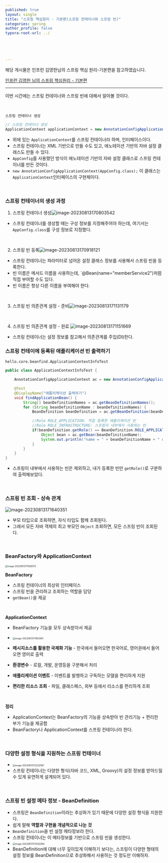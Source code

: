 ```yaml
---
published: true
layout: single
title: "스프링 핵심원리 - 기본편(스프링 컨테이너와 스프링 빈)"
categories: spring
author_profile: false
typora-root-url: ../





---
```


해당 게시물은 인프런 김영한님의 스프링 핵심 원리-기본편을 참고하였습니다.

[인프런 김영한 님의 스프링 핵심원리 - 기본편](https://www.inflearn.com/course/%EC%8A%A4%ED%94%84%EB%A7%81-%ED%95%B5%EC%8B%AC-%EC%9B%90%EB%A6%AC-%EA%B8%B0%EB%B3%B8%ED%8E%B8)



-----------

이번 시간에는 스프링 컨테이너와 스프링 빈에 대해서 알아볼 것이다.



<br>

`스프링 컨테이너 생성`

```java
// 스프링 컨테이너 생성
ApplicationContext applicationContext = new AnnotationConfigApplicationContext(AppConfig.class);

```

- 위에 있는 `ApplicationContext`를 스프링 컨테이너라 하며, 인터페이스이다.
- 스프링 컨테이너는 XML 기반으로 만들 수도 있고, 애노테이션 기반의 자바 설정 클래스도 만들 수 있다.
- `AppConfig`를 사용했던 방식이 애노테이션 기반의 자바 설정 클래스로 스프링 컨테이너를 만든 것이다.
- `new AnnotationConfigApplicationContext(AppConfig.class);` 이 클래스는 `ApplicationContext`인터페이스의 구현체이다. 



<br>

### 스프링 컨테이너의 생성 과정

1. 스프링 컨테이너 생성![image-20230813170803542](/images/2023-08-13-Spring_principle_4/image-20230813170803542.png)

- 스프링 컨테이너를 생성할 때는 구성 정보를 지정해주어야 하는데, 여기서는 `AppConfig.class`를 구성 정보로 지정했다.

<br>

2. 스프링 빈 등록![image-20230813170918121](/images/2023-08-13-Spring_principle_4/image-20230813170918121.png)

- 스프링 컨테이너는 파라미터로 넘어온 설정 클래스 정보를 사용해서 스프링 빈을 등록한다. 
- 빈 이름은 메서드 이름을 사용하는데, `@Bean(name="memberService2")처럼 직접 부여할 수도 있다.
- 빈 이름은 항상 다른 이름을 부여해야 한다. 

<br>

3. 스프링 빈 의존관계 설정 - 준비![image-20230813171131179](/images/2023-08-13-Spring_principle_4/image-20230813171131179.png)



<br>

4. 스프링 빈 의존관계 설정 - 완료 ![image-20230813171151669](/images/2023-08-13-Spring_principle_4/image-20230813171151669.png)

- 스프링 컨테이너는 설정 정보를 참고해서 의존관계를 주입(DI)한다.



### 스프링 컨테이에 등록된 애플리케이션 빈 출력하기

`hello.core.beanfind.ApplicationContextInfoTest`

```java
public class ApplicationContextInfoTest {

    AnnotationConfigApplicationContext ac = new AnnotationConfigApplicationContext(AppConfig.class);

    @Test
    @DisplayName("애플리케이션 출력하기")
    void findApplicationBean() {
        String[] beanDefinitionNames = ac.getBeanDefinitionNames();
        for (String beanDefinitionName : beanDefinitionNames) {
            BeanDefinition beanDefinition = ac.getBeanDefinition(beanDefinitionName);

            //Role ROLE_APPLICATION: 직접 등록한 애플리케이션 빈
            //Role ROLE_INFRASTRUCTURE: 스프링이 내부에서 사용하는 빈
            if(beanDefinition.getRole() == BeanDefinition.ROLE_APPLICATION) {
                Object bean = ac.getBean(beanDefinitionName);
                System.out.println("name = " + beanDefinitionName + " object = " + bean);
            }
        }
    }
}
```

- 스프링이 내부에서 사용하는 빈은 제외하고, 내가 등록한 빈만 `getRole()`로 구분하여 출력해보았다.

<br>

### 스프링 빈 조회 - 상속 관계

![image-20230813171640351](/images/2023-08-13-Spring_principle_4/image-20230813171640351.png)

- 부모 타입으로 조회하면, 자식 타입도 함께 조회된다.
- 그래서 모든 자바 객체의 최고 부모인 `Object` 조회하면, 모든 스프링 빈이 조회된다. 

<br>



### BeanFactory와 ApplicationContext

<img src="/images/2023-08-13-Spring_principle_4/image-20230813171826513.png" alt="image-20230813171826513" style="zoom:50%;" />

**BeanFactory**

- 스프링 컨테이너의 최상위 인터페이스
- 스프링 빈을 관리하고 조회하는 역할을 담당
- `getBean()`을 제공

<br>

**ApplicationContext**

- BeanFactory 기능을 모두 상속받아서 제공

- <img src="/images/2023-08-13-Spring_principle_4/image-20230813171953561.png" alt="image-20230813171953561" style="zoom:50%;" />

- **메시지소스를 활용한 국제화 기능** - 한국에서 들어오면 한국어로, 영어권에서 들어오면 영어로 출력
- **환경변수** - 로컬, 개발, 운영등을 구분해서 처리
- **애플리케이션 이벤트** - 이벤트를 발행하고 구독하는 모델을 편리하게 지원
- **편리한 리소스 조회** - 파일, 클래스패스, 외부 등에서 리소스를 편리하게 조회

<br>

**정리**

- ApplicationContext는 BeanFactory의 기능을 상속받아 빈 관리기능 + 편리한 부가 기능을 제공함
- BeanFactory나 ApplicationContext를 스프링 컨테이너라 한다.



<br>



### 다양한 설정 형식을 지원하는 스프링 컨테이너

- <img src="/images/2023-08-13-Spring_principle_4/image-20230813172232567.png" alt="image-20230813172232567" style="zoom:50%;" />
- 스프링 컨테이너는 다양한 형식(자바 코드, XML, Groovy)의 설정 정보를 받아드릴 수 있게 유연하게 설계되어 있다.



<br>

### 스프링 빈 설정 메타 정보 - BeanDefinition

- 스프링은 `BeanDefinition`이라는 추상화가 있기 때문에 다양한 설정 형식을 지원한다.
- 쉽게 말해 **역할과 구현을 개념적으로 나눈 것**
- `BeanDefinition`을 빈 설정 메타정보라 한다. 
- 스프링 컨테이너는 이 메타정보를 기반으로 스프링 빈을 생성한다. 
- <img src="/images/2023-08-13-Spring_principle_4/image-20230813172542084.png" alt="image-20230813172542084" style="zoom:50%;" />
- BeanDefinition에 대해 너무 깊이있게 이해하기 보다는, 스프링이 다양한 형태의 설정 정보를 BeanDefinition으로 추상화해서 사용하는 것 정도만 이해하자.
























